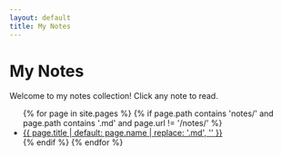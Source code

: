 ```yaml
---
layout: default
title: My Notes
---
```


# My Notes

Welcome to my notes collection! Click any note to read.

<ul>
  {% for page in site.pages %}
    {% if page.path contains 'notes/' and page.path contains '.md' and page.url != '/notes/' %}
      <li><a href="{{ page.url | relative_url }}">{{ page.title | default: page.name | replace: '.md', '' }}</a></li>
    {% endif %}
  {% endfor %}
</ul> 